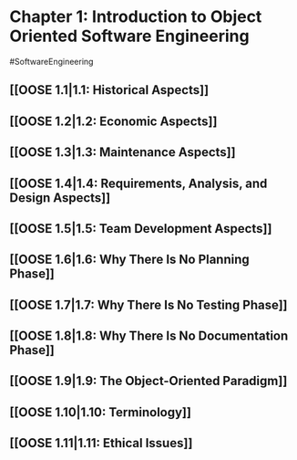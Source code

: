 # Chapter 1:  Introduction to Object Oriented Software Engineering
#SoftwareEngineering
## [[OOSE 1.1|1.1: Historical Aspects]]
## [[OOSE 1.2|1.2: Economic Aspects]]
## [[OOSE 1.3|1.3: Maintenance Aspects]]
## [[OOSE 1.4|1.4: Requirements, Analysis, and Design Aspects]]
## [[OOSE 1.5|1.5: Team Development Aspects]]
## [[OOSE 1.6|1.6: Why There Is No Planning Phase]]
## [[OOSE 1.7|1.7: Why There Is No Testing Phase]]
## [[OOSE 1.8|1.8: Why There Is No Documentation Phase]]
## [[OOSE 1.9|1.9: The Object-Oriented Paradigm]]
## [[OOSE 1.10|1.10: Terminology]]
## [[OOSE 1.11|1.11: Ethical Issues]]